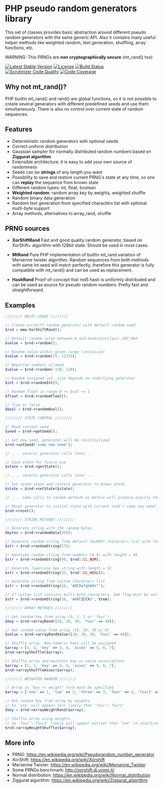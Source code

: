 # PHP pseudo random generators library
This set of classes provides basic abstraction around different pseudo random generators with the same generic API. 
Also it contains many useful helper methods like weighted random, text generation, shuffling, array functions, etc.

WARNING: This PRNGs are **non cryptographically secure** (mt_rand() too)

[![Latest Stable Version](https://poser.pugx.org/savvot/random/v/stable)](https://packagist.org/packages/savvot/random) 
[![License](https://poser.pugx.org/savvot/random/license)](https://packagist.org/packages/savvot/random)
[![Build Status](https://travis-ci.org/savvot/random.svg?branch=master)](https://travis-ci.org/savvot/random)
[![Scrutinizer Code Quality](https://scrutinizer-ci.com/g/savvot/random/badges/quality-score.png?b=master)](https://scrutinizer-ci.com/g/savvot/random/?branch=master)
[![Code Coverage](https://scrutinizer-ci.com/g/savvot/random/badges/coverage.png?b=master)](https://scrutinizer-ci.com/g/savvot/random/?branch=master)

## Why not mt_rand()? ##
PHP builtin mt_rand() and rand() are global functions, so it is not possible to create several generators with different predefined seeds and use them simultaneously.
There is also no control over current state of random sequences.

## Features ##
- Deterministic random generators with optional seeds
- Correct uniform distribution
- Gaussian sampler for normally distributed random numbers based on **Ziggurat algorithm**
- Extensible architecture: it is easy to add your own source of randomness
- Seeds can be **strings** of any length you want
- Possibility to save and restore current PRNG's state at any time, so one can **replay** the sequence from known state
- Different random types: int, float, boolean
- **Weighted random**: random array key by weights, weighted shuffle
- Random binary data generation
- Random text generation from specified characters list with optional multi-byte support
- Array methods, alternatives to array_rand, shuffle

## PRNG sources ##
- **XorShiftRand**
Fast and good quality random generator, based on XorShift+ algorithm with 128bit state. Should be used in most cases.

- **MtRand**
Pure PHP implementation of builtin mt_rand variation of Mersenne twister algorithm.
Random sequences from both methods with same int seed will match perfectly, therefore this generator is fully compatible with mt_rand() and can be used as replacement.

- **HashRand**
Proof-of-concept that md5 hash is uniformly distributed and can be used as source for pseudo random numbers. Pretty fast and straightforward.

## Examples ##
```php
//////// BASIC USAGE ////////

// Create xorshift random generator with default random seed
$rnd = new XorShiftRand();

// Default random value between 0 and GeneratorClass::INT_MAX
$value = $rnd->random();

// Random value within given range (inclusive)
$value = $rnd->random(15, 12333);

// Negative numbers allowed
$value = $rnd->random(-128, 128);

// Random unsigned int, size depends on underlying generator
$int = $rnd->randomInt();

// Random float in range 0 <= $val <= 1
$float = $rnd->randomFloat();

// True or false
$bool = $rnd->randomBool();

//////// STATE CONTROL ////////

// Read current seed
$seed = $rnd->getSeed();

// Set new seed, generator will be reinitialized
$rnd->setSeed('some new seed');

// .... several generator calls later ...

// Save state for future use
$state = $rnd->getState();

// .... several generator calls later ...

// Set saved state and restore generator to known state
$state = $rnd->setState($state); 

// .... same calls to random methods as before will produce exactly the same output

// Reset generator to initial state with current seed ('some new seed')
$rnd->reset();

//////// STRING METHODS ////////

// Generate string with 256 random bytes
$bytes = $rnd->randomData(256);

// Generate random string from default (ALNUM) characters list with length = 17
$str = $rnd->randomString(17);

// Generate random string from numbers (0-9) with length = 99
$str = $rnd->randomString(99, $rnd::CL_NUM);

// Generate lowercase hex string with length = 32
$str = $rnd->randomString(32, $rnd::CL_HEXLC);

// Generate string from custom characters list
$str = $rnd->randomString(16, 'ABCDefgh#$%^');

// If custom list contains multi-byte characters, $mb flag must be set
$str = $rnd->randomString(16, 'АБВГДЕЁЖЗ', true);

//////// ARRAY METHODS ////////

// Get random key from array (0, 1, 2 or 'four')
$key = $rnd->arrayRand([10, 20, 30, 'four' => 40]);

// Get random value from array (10, 20, 30 or 4)
$value = $rnd->arrayRandValue([10, 20, 30, 'four' => 40]);

// Shuffle array. New numeric keys will be assigned
$array = [1, 2, 'key' => 3, 4, 'assoc' => 5, 6, 7];
$rnd->arrayShuffle($array);

// Shuffle array and maintain key => value associations
$array = [1, 2, 'key' => 3, 4, 'assoc' => 5, 6, 7];
$rnd->arrayShuffleAssoc($array);

//////// WEIGHTED RANDOM ////////

// Array in "key => weight" form must be specified
$array = ['one' => 1, 'two' => 2, 'three' => 3, 'four' => 4, 'four2' => 4];

// Get random key from array by weights. 
// So 'one' will appear less likely than 'four'\'four2'
$key = $rnd->arrayWeightRand($array);

// Shuffle array using weights. 
// So 'four'\'four2' likely will appear earlier than 'one' in resulting array
$rnd->arrayWeightShuffle($array);
```

## More info ##
- PRNG: https://en.wikipedia.org/wiki/Pseudorandom_number_generator
- XorShift: https://en.wikipedia.org/wiki/Xorshift 
- Mersenne Twister: https://en.wikipedia.org/wiki/Mersenne_Twister
- Some PRNGs benchmark: http://xorshift.di.unimi.it/
- Normal distribution: https://en.wikipedia.org/wiki/Normal_distribution
- Ziggurat algorithm: https://en.wikipedia.org/wiki/Ziggurat_algorithm


